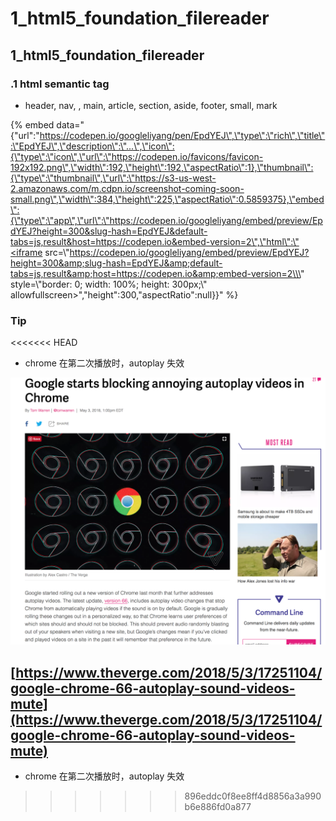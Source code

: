 # 1\_html5\_foundation\_filereader

## 1\_html5\_foundation\_filereader

### .1 html semantic tag

* header, nav, , main, article, section, aside, footer, small, mark

{% embed data="{\"url\":\"https://codepen.io/googleliyang/pen/EpdYEJ\",\"type\":\"rich\",\"title\":\"EpdYEJ\",\"description\":\"...\",\"icon\":{\"type\":\"icon\",\"url\":\"https://codepen.io/favicons/favicon-192x192.png\",\"width\":192,\"height\":192,\"aspectRatio\":1},\"thumbnail\":{\"type\":\"thumbnail\",\"url\":\"https://s3-us-west-2.amazonaws.com/m.cdpn.io/screenshot-coming-soon-small.png\",\"width\":384,\"height\":225,\"aspectRatio\":0.5859375},\"embed\":{\"type\":\"app\",\"url\":\"https://codepen.io/googleliyang/embed/preview/EpdYEJ?height=300&slug-hash=EpdYEJ&default-tabs=js,result&host=https://codepen.io&embed-version=2\",\"html\":\"<iframe src=\\\"https://codepen.io/googleliyang/embed/preview/EpdYEJ?height=300&amp;slug-hash=EpdYEJ&amp;default-tabs=js,result&amp;host=https://codepen.io&amp;embed-version=2\\\" style=\\\"border: 0; width: 100%; height: 300px;\\\" allowfullscreen></iframe>\",\"height\":300,\"aspectRatio\":null}}" %}

### Tip

&lt;&lt;&lt;&lt;&lt;&lt;&lt; HEAD

* chrome 在第二次播放时，autoplay 失效

![chrome\_autoplay](.gitbook/assets/chrome_block_autoplay.png)

## [https://www.theverge.com/2018/5/3/17251104/google-chrome-66-autoplay-sound-videos-mute](https://www.theverge.com/2018/5/3/17251104/google-chrome-66-autoplay-sound-videos-mute)

* chrome 在第二次播放时，autoplay 失效

> > > > > > > 896eddc0f8ee8ff4d8856a3a990b6e886fd0a877

